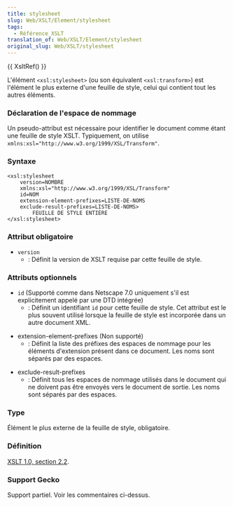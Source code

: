```yaml
---
title: stylesheet
slug: Web/XSLT/Element/stylesheet
tags:
  - Référence_XSLT
translation_of: Web/XSLT/Element/stylesheet
original_slug: Web/XSLT/stylesheet
---
```

{{ XsltRef() }}

L'élément `<xsl:stylesheet>` (ou son équivalent `<xsl:transform>`) est l'élément le plus externe d'une feuille de style, celui qui contient tout les autres éléments.

### Déclaration de l'espace de nommage

Un pseudo-attribut est nécessaire pour identifier le document comme étant une feuille de style XSLT. Typiquement, on utilise `xmlns:xsl="http://www.w3.org/1999/XSL/Transform"`.

### Syntaxe

    <xsl:stylesheet
    	version=NOMBRE
    	xmlns:xsl="http://www.w3.org/1999/XSL/Transform"
    	id=NOM
    	extension-element-prefixes=LISTE-DE-NOMS
    	exclude-result-prefixes=LISTE-DE-NOMS>
    		FEUILLE DE STYLE ENTIÈRE
    </xsl:stylesheet>

### Attribut obligatoire

- `version`
  - : Définit la version de XSLT requise par cette feuille de style.

### Attributs optionnels

- `id` (Supporté comme dans Netscape 7.0 uniquement s'il est explicitement appelé par une DTD intégrée)
  - : Définit un identifiant `id` pour cette feuille de style. Cet attribut est le plus souvent utilisé lorsque la feuille de style est incorporée dans un autre document XML.

<!---->

- extension-element-prefixes (Non supporté)
  - : Définit la liste des préfixes des espaces de nommage pour les éléments d'extension présent dans ce document. Les noms sont séparés par des espaces.

<!---->

- exclude-result-prefixes
  - : Définit tous les espaces de nommage utilisés dans le document qui ne doivent pas être envoyés vers le document de sortie. Les noms sont séparés par des espaces.

### Type

Élément le plus externe de la feuille de style, obligatoire.

### Définition

[XSLT 1.0, section 2.2](http://www.w3.org/TR/xslt#stylesheet-element).

### Support Gecko

Support partiel. Voir les commentaires ci-dessus.
